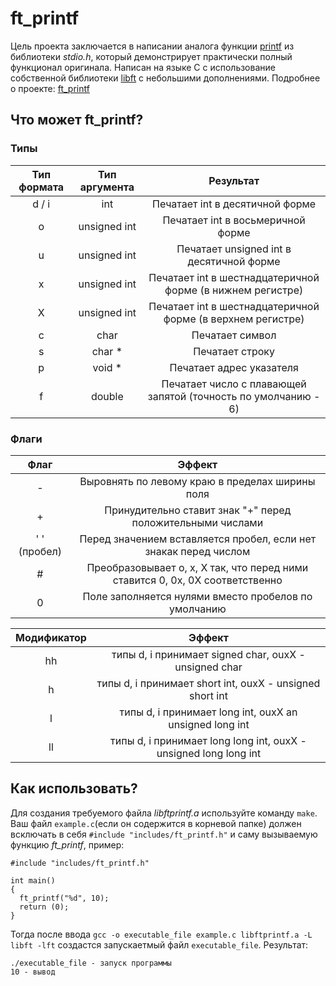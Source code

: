 # ft_printf
Цель проекта заключается в написании аналога функции [printf](https://ru.wikipedia.org/wiki/Printf) из библиотеки *stdio.h*, который демонстрирует практически полный функционал оригинала. Написан на языке C с использование собственной библиотеки [libft](https://github.com/G4S-LA/libft) с небольшими дополнениями.
Подробнее о проекте: [ft_printf](https://github.com/G4S-LA/ft_printf/blob/master/resources/ft_printf.en.pdf)

## Что может ft_printf?

### Типы

|   Тип формата   |   Тип аргумента   |   Результат   |
|:----------:|:----------------:|:------:|
|      d / i |   int  | Печатает int в десятичной форме |
|   o   |   unsigned int   | Печатает int в восьмеричной форме |
|   u   |   unsigned int   | Печатает unsigned int в десятичной форме |
|   x   |   unsigned int   | Печатает int в шестнадцатеричной форме (в нижнем регистре)  |
|   X   |   unsigned int   | Печатает int в шестнадцатеричной форме (в верхнем регистре) |
|   c   |   char   | Печатает символ |
|   s   |   char *   | Печатает строку |
|   p   |   void *   | Печатает адрес указателя |
|   f   |   double   | Печатает число с плавающей запятой (точность по умолчанию - 6) |

### Флаги

| Флаг | Эффект |
|:----:|:------:|
| - | Выровнять по левому краю в пределах ширины поля |
| + | Принудительно ставит знак "+" перед положительными числами |
| ' ' (пробел) | Перед значением вставляется пробел, если нет знакак перед числом |
| # | Преобразовывает o, x, X так, что перед ними ставится 0, 0x,  0X соответственно |
| 0 | Поле заполняется нулями вместо пробелов по умолчанию |

| Модификатор | Эффект |
|:---------:|:------:|
| hh | типы d, i принимает signed char, ouxX - unsigned char |
| h | типы d, i принимает short int, ouxX - unsigned short int |
| l | типы d, i принимает long int, ouxX an unsigned long int |
| ll | типы d, i принимает long long int, ouxX - unsigned long long int |

## Как использовать?

Для создания требуемого файла *libftprintf.a* используйте команду `make`.
Ваш файл `example.c`(если он содержится в корневой папке) должен всключать в себя `#include "includes/ft_printf.h"` и саму вызываемую функцию *ft_printf*, пример:
```
#include "includes/ft_printf.h"

int main()
{
  ft_printf("%d", 10);
  return (0);
}
```
Тогда после ввода `gcc -o executable_file example.c libftprintf.a -L libft -lft` создастся запускаетмый файл `executable_file`.
Результат:
```
./executable_file - запуск программы
10 - вывод
```
